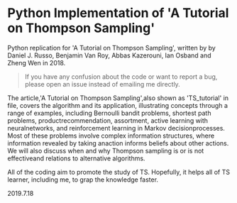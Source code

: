 # Python Implementation of 'A Tutorial on Thompson Sampling'

 
Python replication for 'A Tutorial on Thompson Sampling', written by by Daniel J. Russo, Benjamin Van Roy, Abbas Kazerouni, Ian Osband and Zheng Wen in 2018. 

> If you have any confusion about the code or want to report a bug, please open an issue instead of emailing me directly. 


The article,'A Tutorial on Thompson Sampling',also shown as 'TS_tutorial' in file, covers the algorithm and its application, illustrating concepts through a range of examples, including Bernoulli bandit problems, shortest path problems, productrecommendation, assortment, active learning with neuralnetworks, and reinforcement learning in Markov decisionprocesses. Most of these problems involve complex information structures, where information revealed by taking anaction informs beliefs about other actions. We will also discuss when and why Thompson sampling is or is not effectiveand relations to alternative algorithms.

All of the coding aim to promote the study of TS. 
Hopefully, it helps all of TS learner, including me, to grap the knowledge faster.

2019.7.18
